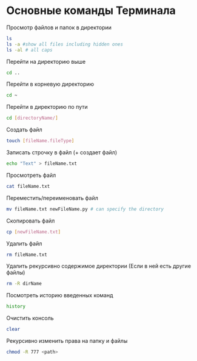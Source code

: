 # Основные команды Терминала
Просмотр файлов и папок в директории
~~~bash
ls
ls -a #show all files including hidden ones
ls -al # all caps
~~~
Перейти на директорию выше
~~~bash
cd ..
~~~
Перейти в корневую директорию
~~~bash
cd ~
~~~
Перейти в директорию по пути
~~~bash
cd [directoryName/]
~~~
Создать файл
~~~bash
touch [fileName.fileType]
~~~
Записать строчку в файл (+ создает файл)
~~~bash
echo "Text" > fileName.txt
~~~
Просмотреть файл
~~~bash
cat fileName.txt
~~~
Переместить/переименовать файл
~~~bash
mv fileName.txt newFileName.py # can specify the directory
~~~
Скопировать файл
~~~bash
cp [newFileName.txt]
~~~
Удалить файл
~~~bash
rm fileName.txt
~~~
Удалить рекурсивно содержимое директории (Если в ней есть другие файлы)
~~~bash
rm -R dirName
~~~

Посмотреть историю введенных команд
~~~bash
history
~~~
Очистить консоль
~~~bash
clear
~~~

Рекурсивно изменить права на папку и файлы 
~~~bash
chmod -R 777 <path>
~~~